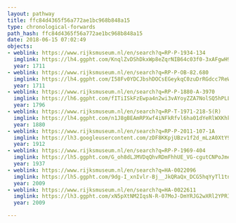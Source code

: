 ```yaml
---
layout: pathway
title: ffc84d4365f56a772ae1bc968b848a15
type: chronological-forwards
path_hash: ffc84d4365f56a772ae1bc968b848a15
date: 2018-06-15 07:02:49
objects:
- weblink: https://www.rijksmuseum.nl/en/search?q=RP-P-1934-134
  imglink: https://lh4.ggpht.com/KnqlZvDShDkxWp8eZqrNIB64c03f0-3xAFgwH9mb5teiBfGZu_O79eUk1C6sxGzq5dzN0HLs4nfT_s2Obbt1KUn9570=s200
  year: 1711
- weblink: https://www.rijksmuseum.nl/en/search?q=RP-P-OB-82.680
  imglink: https://lh4.ggpht.com/I58Fv0YDCJbshDOCsEGeykqC0zuDrRGdcc7ReWvUR9_iK03M1JaEnqEUrPAmOFe7SDPS8ZmOPPCBW1DbuXDC7Yqj5Ec=s200
  year: 1711
- weblink: https://www.rijksmuseum.nl/en/search?q=RP-P-1880-A-3970
  imglink: https://lh6.ggpht.com/fITiISkFzEwpa4n2wi3vAYoyZZA7NolSQ5hPLLEBq9ksy2RmlmrcUSE_zxMyYEcgNuTs04xjmPU77e7aipkhl8r_XHQ=s200
  year: 1796
- weblink: https://www.rijksmuseum.nl/en/search?q=RP-T-1971-218-5(R)
  imglink: https://lh4.ggpht.com/n1J8gBEAmRPXwf4iNFkRfvl6ha01dYeRlWXKhktEdHXLi7OLHoYO-xdwj7cOF5qDXV5ev8LLpuSi-juXEVOU1d5LDcQ=s200
  year: 1880
- weblink: https://www.rijksmuseum.nl/en/search?q=RP-P-2011-107-1A
  imglink: https://lh3.googleusercontent.com/zDF8KKpjUBzv1f2d_mLzA0XtY9lqpEJ_qnkhbMD0Xg8nD9GiHNQ1KBBjkaK9XcYPM9y3nQIoYm15LJeItep5bw8ds-s=s200
  year: 1912
- weblink: https://www.rijksmuseum.nl/en/search?q=RP-P-1969-404
  imglink: https://lh5.ggpht.com/G_oh8dLJMVDqQhvRDmFhhUE_VG-cgutCNPoJme3Z8ZKZ6Q7ltUn_aoUE_qcFBZqhY3kbDuuJQsxeZqnXf5XhZTmPjcY=s200
  year: 1937
- weblink: https://www.rijksmuseum.nl/en/search?q=HA-0022096
  imglink: https://lh5.ggpht.com/9dg-I_xnIvlr-Bj__JkQRaQx_DCG5hqYyTl1tnUJudKBMJySs754u8WKTZ8YIHBm_zTP24ppQGeKKjvLxhx9Tpzf-2Q=s200
  year: 2009
- weblink: https://www.rijksmuseum.nl/en/search?q=HA-0022611
  imglink: https://lh3.ggpht.com/xN5pXtNM2IqsN-R-07MoJ-DmYRJG2wXRl2YPRIsqIXTXp6EHOtfLnuA4bySBSrV3NPOfMXUT69RbZT6r0aBoXzkCJRwY=s200
  year: 2009

---
```

